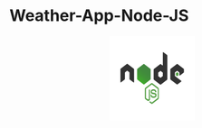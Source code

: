 # Weather-App-Node-JS
<p align="center">
  <img src="images/nodejs-1-logo.png" height=150px width=150px>
</p>



